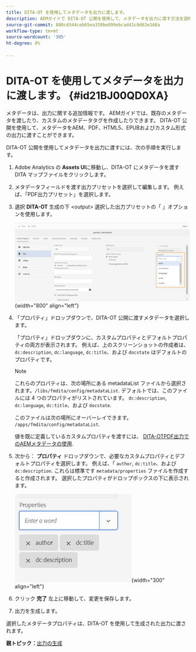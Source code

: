 ```yaml
---
title: DITA-OT を使用してメタデータを出力に渡します。
description: AEMガイドで DITA-OT 公開を使用して、メタデータを出力に渡す方法を説明します。
source-git-commit: 880cd344ceb65ea339be699ebcad41c0d62e168a
workflow-type: tm+mt
source-wordcount: '305'
ht-degree: 0%

---
```


# DITA-OT を使用してメタデータを出力に渡します。 {#id21BJ00QD0XA}

メタデータは、出力に関する追加情報です。 AEMガイドでは、既存のメタデータを渡したり、カスタムのメタデータタグを作成したりできます。 DITA-OT 公開を使用して、メタデータをAEM、PDF、HTML5、EPUBおよびカスタム形式の出力に渡すことができます。

DITA-OT 公開を使用してメタデータを出力に渡すには、次の手順を実行します。

1. Adobe Analytics の **Assets UI**&#x200B;に移動し、DITA-OT にメタデータを渡す DITA マップファイルをクリックします。
1. メタデータフィールドを渡す出力プリセットを選択して編集します。 例えば、「PDF出力プリセット」を選択します。
1. 選択 **DITA-OT** 生成の下 &lt;output> 選択した出力プリセットの「 」オプションを使用します。

   ![](images/custom-meta-data-output-preset.png){width="800" align="left"}

1. 「プロパティ」ドロップダウンで、DITA-OT 公開に渡すメタデータを選択します。

   「プロパティ」ドロップダウンに、カスタムプロパティとデフォルトプロパティの両方が表示されます。 例えば、上のスクリーンショットの作成者は、 `dc:description`, `dc:language`, `dc:title`、および `docstate` はデフォルトのプロパティです。

   >[!NOTE]
   >
   > これらのプロパティは、次の場所にある metadataList ファイルから選択されます。`/libs/fmdita/config/metadataList`. デフォルトでは、このファイルには 4 つのプロパティがリストされています。 `dc:description`, `dc:language`, `dc:title`、および `docstate`.

   このファイルは次の場所にオーバーレイできます。 `/apps/fmdita/config/metadataList`.

   値を既に定義しているカスタムプロパティを渡すには、 [DITA-OTPDF出力でのAEMメタデータの使用](https://experienceleaguecommunities.adobe.com/t5/xml-documentation-discussions/use-aem-metadata-in-dita-ot-pdf-output/td-p/411880).

1. 次から： **プロパティ** ドロップダウンで、必要なカスタムプロパティとデフォルトプロパティを選択します。 例えば、「 `author`, `dc:title`、および `dc:description`. これらは標準です `metadata/properties` ファイルを作成すると作成されます。 選択したプロパティがドロップボックスの下に表示されます。

   ![](images/selected-metadata-properties.png){width="300" align="left"}

1. クリック **完了** 左上に移動して、変更を保存します。
1. 出力を生成します。

選択したメタデータプロパティは、DITA-OT を使用して生成された出力に渡されます。

**親トピック：**[&#x200B;出力の生成](generate-output.md)
